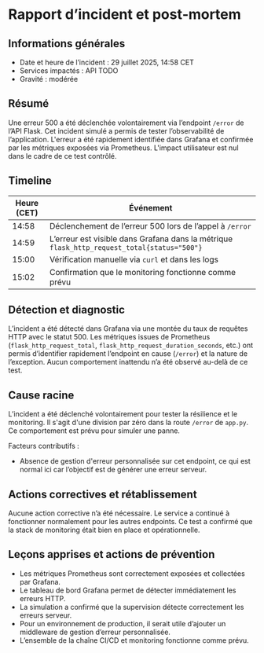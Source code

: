 # Rapport d’incident et post‑mortem

## Informations générales

- Date et heure de l’incident : 29 juillet 2025, 14:58 CET
- Services impactés : API TODO
- Gravité : modérée

## Résumé

Une erreur 500 a été déclenchée volontairement via l’endpoint `/error` de l’API Flask. Cet incident simulé a permis de tester l’observabilité de l’application. L'erreur a été rapidement identifiée dans Grafana et confirmée par les métriques exposées via Prometheus. L'impact utilisateur est nul dans le cadre de ce test contrôlé.

## Timeline

| Heure (CET) | Événement |
|-------------|-----------|
| 14:58 | Déclenchement de l’erreur 500 lors de l’appel à `/error` |
| 14:59 | L’erreur est visible dans Grafana dans la métrique `flask_http_request_total{status="500"}` |
| 15:00 | Vérification manuelle via `curl` et dans les logs |
| 15:02 | Confirmation que le monitoring fonctionne comme prévu |

## Détection et diagnostic

L’incident a été détecté dans Grafana via une montée du taux de requêtes HTTP avec le statut 500. Les métriques issues de Prometheus (`flask_http_request_total`, `flask_http_request_duration_seconds`, etc.) ont permis d’identifier rapidement l’endpoint en cause (`/error`) et la nature de l’exception. Aucun comportement inattendu n’a été observé au-delà de ce test.

## Cause racine

L’incident a été déclenché volontairement pour tester la résilience et le monitoring. Il s'agit d'une division par zéro dans la route `/error` de `app.py`. Ce comportement est prévu pour simuler une panne.

Facteurs contributifs :
- Absence de gestion d'erreur personnalisée sur cet endpoint, ce qui est normal ici car l’objectif est de générer une erreur serveur.

## Actions correctives et rétablissement

Aucune action corrective n’a été nécessaire. Le service a continué à fonctionner normalement pour les autres endpoints. Ce test a confirmé que la stack de monitoring était bien en place et opérationnelle.

## Leçons apprises et actions de prévention

- Les métriques Prometheus sont correctement exposées et collectées par Grafana.
- Le tableau de bord Grafana permet de détecter immédiatement les erreurs HTTP.
- La simulation a confirmé que la supervision détecte correctement les erreurs serveur.
- Pour un environnement de production, il serait utile d’ajouter un middleware de gestion d’erreur personnalisée.
- L’ensemble de la chaîne CI/CD et monitoring fonctionne comme prévu.

